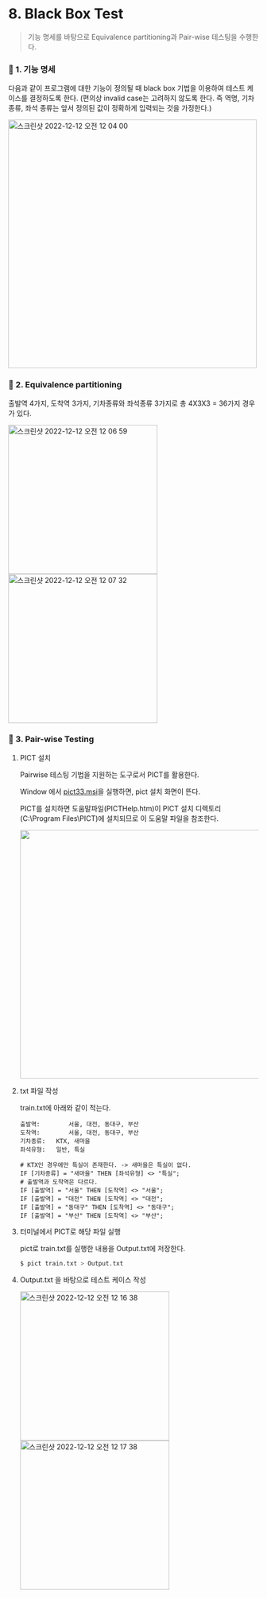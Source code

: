 # 8. Black Box Test
> 기능 명세를 바탕으로 Equivalence partitioning과 Pair-wise 테스팅을 수행한다.

### 🦋 1. 기능 명세
다음과 같이 프로그램에 대한 기능이 정의될 때 black box 기법을 이용하여 테스트 케이스를 결정하도록 한다.
(편의상 invalid case는 고려하지 않도록 한다. 즉 역명, 기차종류, 좌석 종류는 앞서 정의된 값이 정확하게 입력되는 것을 가정한다.)

<img width="500" alt="스크린샷 2022-12-12 오전 12 04 00" src="https://user-images.githubusercontent.com/76769044/206911310-1754f692-7238-4108-b109-4ec9743f1bdb.png">

### 🦋 2. Equivalence partitioning

출발역 4가지, 도착역 3가지, 기차종류와 좌석종류 3가지로 총 4X3X3 = 36가지 경우가 있다.

<img width="300" alt="스크린샷 2022-12-12 오전 12 06 59" src="https://user-images.githubusercontent.com/76769044/206911483-9db99013-4b9a-451e-bdc7-9d5b5ee90944.png"> <img width="300" alt="스크린샷 2022-12-12 오전 12 07 32" src="https://user-images.githubusercontent.com/76769044/206911503-ab3660ee-9efe-49c3-94ea-e5da4859c107.png">

### 🦋 3. Pair-wise Testing

1) PICT 설치

   Pairwise 테스팅 기법을 지원하는 도구로서 PICT를 활용한다.

   Window 에서 [pict33.msi](https://github.com/YeoJiSu/SoftwareEngineering-study-blog/blob/main/8/pict33.msi)을 실행하면, pict 설치 화면이 뜬다. 
   
   PICT를 설치하면 도움말파일(PICTHelp.htm)이 PICT 설치 디렉토리 (C:\Program Files\PICT)에 설치되므로 이 도움말 파일을 참조한다.

   <img width="500" src = "https://user-images.githubusercontent.com/76769044/206911686-4d1bbb25-ab66-4873-bae5-8387bec1a002.PNG"/>


2) txt 파일 작성

    train.txt에 아래와 같이 적는다. 
    ```
    출발역: 		서울, 대전, 동대구, 부산
    도착역: 		서울, 대전, 동대구, 부산
    기차종류: 	KTX, 새마을
    좌석유형: 	일반, 특실
      
    # KTX인 경우에만 특실이 존재한다. -> 새마을은 특실이 없다.
    IF [기차종류] = "새마을" THEN [좌석유형] <> "특실";
    # 출발역과 도착역은 다르다. 
    IF [출발역] = "서울" THEN [도착역] <> "서울";
    IF [출발역] = "대전" THEN [도착역] <> "대전";
    IF [출발역] = "동대구" THEN [도착역] <> "동대구";
    IF [출발역] = "부산" THEN [도착역] <> "부산"; 
    ```
3) 터미널에서 PICT로 해당 파일 실행

    pict로 train.txt를 실행한 내용을 Output.txt에 저장한다.
    
    ```bash
    $ pict train.txt > Output.txt
    ```

4) Output.txt 을 바탕으로 테스트 케이스 작성

    <img height="300" alt="스크린샷 2022-12-12 오전 12 16 38" src="https://user-images.githubusercontent.com/76769044/206912003-ee0488e3-ebe5-40f0-a1d2-2bec634b92b5.png"> <img height="300" alt="스크린샷 2022-12-12 오전 12 17 38" src="https://user-images.githubusercontent.com/76769044/206912055-daf9823f-5370-4eee-b096-7f88c9e280b2.png">


